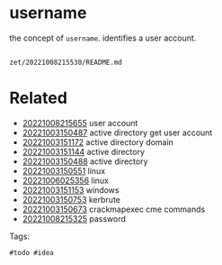 # username

the concept of `username`.
identifies a user account.

```
```

` zet/20221008215530/README.md `

# Related

- [20221008215655](/zet/20221008215655/README.md) user account
- [20221003150487](/zet/20221003150487/README.md) active directory get user account
- [20221003151172](/zet/20221003151172/README.md) active directory domain
- [20221003151144](/zet/20221003151144/README.md) active directory 
- [20221003150488](/zet/20221003150488/README.md) active directory
- [20221003150551](/zet/20221003150551/README.md) linux
- [20221006025356](/zet/20221006025356/README.md) linux
- [20221003151153](/zet/20221003151153/README.md) windows
- [20221003150753](/zet/20221003150753/README.md) kerbrute
- [20221003150673](/zet/20221003150673/README.md) crackmapexec cme commands
- [20221008215325](/zet/20221008215325/README.md) password

Tags:

    #todo #idea
